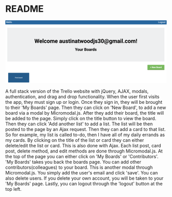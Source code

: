 # README

![](screenshot/fello%20copy.png)

A full stack version of the Trello website with jQuery, AJAX, modals, authentication, and drag and drop functionality. When the user first visits the app, they must sign up or login. Once they sign in, they will be brought to their 'My Boards' page. Then they can click on 'New Board', to add a new board via a modal by Micromodal.js. After they add their board, the title will be added to the page. Simply click on the title button to view the board. Then they can click 'Add another list' to add a list. The list will be then posted to the page by an Ajax request. Then they can add a card to that list. So for example, my list is called to-do, then I have all of my daily errands as my cards. By clicking on the title of the list or card they can either delete/edit the list or card. This is also done with Ajax. Each list post, card post, delete method, and edit methods are done through Micromodal.js. At the top of the page you can either click on 'My Boards' or 'Contributors'. 'My Boards' takes you back the boards page. You can add other contributors(colleagues) to your board. This is another modal through Micromodal.js. You simply add the user's email and click 'save'. You can also delete users. If you delete your own account, you will be taken to your 'My Boards' page. Lastly, you can logout through the 'logout' button at the top left.

